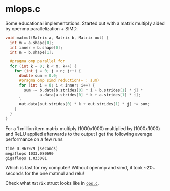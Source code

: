 # mlops.c

Some educational implementations. Started out with a matrix multiply aided by openmp parallelization + SIMD.

```c
void matmul(Matrix a, Matrix b, Matrix out) {
  int m = a.shape[0];
  int inner = b.shape[0];
  int n = b.shape[1];

  #pragma omp parallel for
  for (int k = 0; k < m; k++) {
    for (int j = 0; j < n; j++) {
      double sum = 0.0;
      #pragma omp simd reduction(+ : sum)
      for (int i = 0; i < inner; i++) {
        sum += b.data[b.strides[0] * i + b.strides[1] * j] *
               a.data[a.strides[0] * k + a.strides[1] * i];
      }
      out.data[out.strides[0] * k + out.strides[1] * j] += sum;
    }
  }
}
```

For a 1 million item matrix multiply (1000x1000) multiplied by (1000x1000) and ReLU applied afterwards to the output I get the following average performance on a few runs

```txt
time 0.967979 (seconds)
megaflops 1033.080690
gigaflops 1.033081
```

Which is fast for my computer! Without openmp and simd, it took ~20+ seconds for the one matmul and relu!

Check what `Matrix` struct looks like in [`ops.c`](ops.c).


